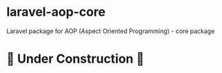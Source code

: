 # laravel-aop-core
Laravel package for AOP (Aspect Oriented Programming) - core package

# 🚧 Under Construction 🚧
